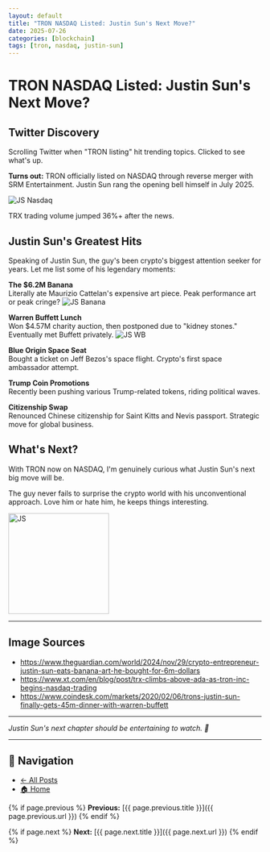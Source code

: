 ```yaml
---
layout: default
title: "TRON NASDAQ Listed: Justin Sun's Next Move?"
date: 2025-07-26
categories: [blockchain]
tags: [tron, nasdaq, justin-sun]
---
```


# TRON NASDAQ Listed: Justin Sun's Next Move?

## Twitter Discovery

Scrolling Twitter when "TRON listing" hit trending topics. Clicked to see what's up.

**Turns out:** TRON officially listed on NASDAQ through reverse merger with SRM Entertainment. Justin Sun rang the opening bell himself in July 2025.

<img src="{{ site.baseurl }}/assets/images/2025/07/20250726-02.webp" alt="JS Nasdaq" class="img-center">

TRX trading volume jumped 36%+ after the news.



## Justin Sun's Greatest Hits

Speaking of Justin Sun, the guy's been crypto's biggest attention seeker for years. Let me list some of his legendary moments:

**The $6.2M Banana**  
Literally ate Maurizio Cattelan's expensive art piece. Peak performance art or peak cringe?
<img src="{{ site.baseurl }}/assets/images/2025/07/20250726-04.png" alt="JS Banana" class="img-center">


**Warren Buffett Lunch**  
Won $4.57M charity auction, then postponed due to "kidney stones." Eventually met Buffett privately.
<img src="{{ site.baseurl }}/assets/images/2025/07/20250726-03.avif" alt="JS WB" class="img-center">


**Blue Origin Space Seat**  
Bought a ticket on Jeff Bezos's space flight. Crypto's first space ambassador attempt.

**Trump Coin Promotions**  
Recently been pushing various Trump-related tokens, riding political waves.

**Citizenship Swap**  
Renounced Chinese citizenship for Saint Kitts and Nevis passport. Strategic move for global business.

## What's Next?

With TRON now on NASDAQ, I'm genuinely curious what Justin Sun's next big move will be.

The guy never fails to surprise the crypto world with his unconventional approach. Love him or hate him, he keeps things interesting.

<img src="{{ site.baseurl }}/assets/images/2025/07/20250726-01.png" alt="JS" class="img-center" width="200">

---

## Image Sources
- https://www.theguardian.com/world/2024/nov/29/crypto-entrepreneur-justin-sun-eats-banana-art-he-bought-for-6m-dollars
- https://www.xt.com/en/blog/post/trx-climbs-above-ada-as-tron-inc-begins-nasdaq-trading
- https://www.coindesk.com/markets/2020/02/06/trons-justin-sun-finally-gets-45m-dinner-with-warren-buffett

---

*Justin Sun's next chapter should be entertaining to watch. 🍿*

---

## 📌 Navigation
- [← All Posts](/posts)
- [🏠 Home](/)
<!-- - [📧 Contact](/contact) -->

{% if page.previous %}
**Previous:** [{{ page.previous.title }}]({{ page.previous.url }})
{% endif %}

{% if page.next %}
**Next:** [{{ page.next.title }}]({{ page.next.url }})
{% endif %}
